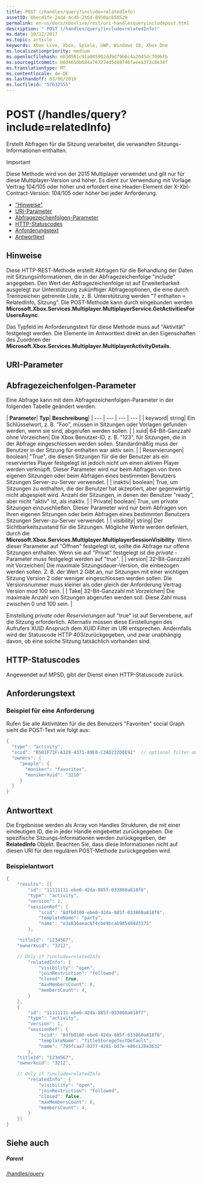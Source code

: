 ```yaml
---
title: POST (/handles/query?include=relatedInfo)
assetID: 66ecd1fe-24d4-4cd5-256d-8950ac658529
permalink: en-us/docs/xboxlive/rest/uri-handlesqueryincludepost.html
description: " POST (/handles/query?include=relatedInfo)"
ms.date: 10/12/2017
ms.topic: article
keywords: Xbox Live, Xbox, Spiele, UWP, Windows 10, Xbox One
ms.localizationpriority: medium
ms.openlocfilehash: eb30561c91a085902dd9d79b6c4a2045dc709bfb
ms.sourcegitcommit: b034650b684a767274d5d88746faeea373c8e34f
ms.translationtype: MT
ms.contentlocale: de-DE
ms.lasthandoff: 03/06/2019
ms.locfileid: "57632555"
---
```

# <a name="post-handlesqueryincluderelatedinfo"></a>POST (/handles/query?include=relatedInfo)
Erstellt Abfragen für die Sitzung verarbeitet, die verwandten Sitzungs-Informationen enthalten.

> [!IMPORTANT]
> Diese Methode wird von der 2015 Multiplayer verwendet und gilt nur für diese Multiplayer-Version und höher. Es dient zur Verwendung mit Vorlage Vertrag 104/105 oder höher und erfordert eine Header-Element der X-Xbl-Contract-Version: 104/105 oder höher bei jeder Anforderung.

  * ["Hinweise"](#ID4ET)
  * [URI-Parameter](#ID4ECB)
  * [Abfragezeichenfolgen-Parameter](#ID4EPB)
  * [HTTP-Statuscodes](#ID4EAF)
  * [Anforderungstext](#ID4EHF)
  * [Antworttext](#ID4EZF)

<a id="ID4ET"></a>


## <a name="remarks"></a>Hinweise

Diese HTTP-REST-Methode erstellt Abfragen für die Behandlung der Daten mit Sitzungsinformationen, die in der Abfragezeichenfolge "include" angegeben. Den Wert der Abfragezeichenfolge ist auf Erweiterbarkeit ausgelegt zur Unterstützung zukünftiger Abfrageoptionen, die eine durch Trennzeichen getrennte Liste, z. B. Unterstützung werden "? enthalten = RelatedInfo, Sitzung". Die POST-Methode kann durch eingebunden werden **Microsoft.Xbox.Services.Multiplayer.MultiplayerService.GetActivitiesForUsersAsync**.

Das Typfeld im Anforderungstext für diese Methode muss auf "Aktivität" festgelegt werden. Die Elemente im Antworttext direkt an den Eigenschaften des Zuordnen der **Microsoft.Xbox.Services.Multiplayer.MultiplayerActivityDetails**.

<a id="ID4ECB"></a>


## <a name="uri-parameters"></a>URI-Parameter

<a id="ID4EPB"></a>


## <a name="query-string-parameters"></a>Abfragezeichenfolgen-Parameter

Eine Abfrage kann mit dem Abfragezeichenfolgen-Parameter in der folgenden Tabelle geändert werden.

| <b>Parameter</b>| <b>Typ</b>| <b>Beschreibung</b>|
| --- | --- | --- | --- |
| keyword| string| Ein Schlüsselwort, z. B. "Foo", müssen in Sitzungen oder Vorlagen gefunden werden, wenn sie sind, abgerufen werden sollen. |
| xuid| 64-Bit-Ganzzahl ohne Vorzeichen| Die Xbox Benutzer-ID, z. B. "123", für Sitzungen, die in der Abfrage eingeschlossen werden sollen. Standardmäßig muss der Benutzer in der Sitzung für enthalten war aktiv sein. |
| Reservierungen| boolean| "True", die diesen Sitzungen für die der Benutzer als ein reserviertes Player festgelegt ist jedoch nicht um einen aktiven Player werden verknüpft. Dieser Parameter wird nur beim Abfragen von Ihren eigenen Sitzungen oder beim Abfragen eines bestimmten Benutzers Sitzungen Server-zu-Server verwendet. |
| inaktiv| boolean| True, um Sitzungen zu enthalten, die der Benutzer hat akzeptiert, aber gegenwärtig nicht abgespielt wird. Anzahl der Sitzungen, in denen der Benutzer "ready", aber nicht "aktiv" ist, als inaktiv. |
| Private| boolean| True, um private Sitzungen einzuschließen. Dieser Parameter wird nur beim Abfragen von Ihren eigenen Sitzungen oder beim Abfragen eines bestimmten Benutzers Sitzungen Server-zu-Server verwendet. |
| visibility| string| Der Sichtbarkeitszustand für die Sitzungen. Mögliche Werte werden definiert, durch die <b>Microsoft.Xbox.Services.Multiplayer.MultiplayerSessionVisibility</b>. Wenn dieser Parameter auf "Öffnen" festgelegt ist, sollte die Abfrage nur offene Sitzungen enthalten. Wenn sie auf "Privat" festgelegt ist die <i>private</i> -Parameter muss festgelegt werden auf "true". |
| version| 32-Bit-Ganzzahl mit Vorzeichen| Die maximale Sitzungsdauer-Version, die einbezogen werden sollen. Z. B. der Wert 2 Gibt an, nur Sitzungen mit einer wichtigen Sitzung Version 2 oder weniger eingeschlossen werden sollen. Die Versionsnummer muss kleiner als oder gleich der Anforderung Vertrag Version mod 100 sein. |
| Take| 32-Bit-Ganzzahl mit Vorzeichen| Die maximale Anzahl von Sitzungen abgerufen werden soll. Diese Zahl muss zwischen 0 und 100 sein. |


Einstellung *private* oder *Reservierungen* auf "true" ist auf Serverebene, auf die Sitzung erforderlich. Alternativ müssen diese Einstellungen des Aufrufers XUID Anspruch dem XUID Filter im URI entsprechen. Andernfalls wird der Statuscode HTTP 403/zurückgegeben, und zwar unabhängig davon, ob eine solche Sitzung tatsächlich vorhanden sind.

<a id="ID4EAF"></a>


## <a name="http-status-codes"></a>HTTP-Statuscodes
Angewendet auf MPSD, gibt der Dienst einen HTTP-Statuscode zurück.  
<a id="ID4EHF"></a>


## <a name="request-body"></a>Anforderungstext

<a id="ID4ENF"></a>


### <a name="sample-request"></a>Beispiel für eine Anforderung

Rufen Sie alle Aktivitäten für die des Benutzers "Favoriten" social Graph sieht die POST-Text wie folgt aus:


```cpp
{
  "type": "activity",
  "scid": "B5B1F71F-A328-4371-89E0-C3AD222D0E92"  // optional filter on scid
  "owners": {
     "people": {
       "moniker": "favorites",
       "monikerXuid": "3210"
     }
  }
}

```


<a id="ID4EZF"></a>


## <a name="response-body"></a>Antworttext

Die Ergebnisse werden als Array von Handles Strukturen, die mit einer eindeutigen ID, die in jeder Handle eingebettet zurückgegeben. Die spezifische Sitzungs-Informationen werden zurückgegeben, der **RelatedInfo** Objekt. Beachten Sie, dass diese Informationen nicht auf diesen URI für den regulären POST-Methode zurückgegeben wird.

<a id="ID4EDG"></a>


### <a name="sample-response"></a>Beispielantwort


```cpp
{
    "results": [{
        "id": "11111111-ebe0-42da-885f-033860a818f6",
        "type": "activity",
        "version": 1,
        "sessionRef": {
            "scid": "8dfb0100-ebe0-42da-885f-033860a818f6",
            "templateName": "party",
            "name": "e3a836aeac6f4cbe9bcab985494d3175"
        },

    "titleId": "1234567",
    "ownerXuid": "3212",

    // Only if ?include=relatedInfo
        "relatedInfo": {
            "visibility": "open",
            "joinRestriction": "followed",
            "closed": true,
            "maxMembersCount": 8,
            "membersCount": 4,
        }
    },
    {
        "id": "11111111-ebe0-42da-885f-033860a818f7",
        "type": "activity",
        "version": 1,
        "sessionRef": {
            "scid": "8dfb0100-ebe0-42da-885f-033860a818f6",
            "templateName": "TitleStorageTestDefault",
            "name": "795fcaa7-8377-4281-bd7e-e86c12843632"
        },
    "titleId": "1234567",
    "ownerXuid": "3212",

    // Only if ?include=relatedInfo
        "relatedInfo": {
            "visibility": "open",
            "joinRestriction": "followed",
            "closed": false,
            "maxMembersCount": 8,
            "membersCount": 4,
        }
    }]
}

```


<a id="ID4ENG"></a>


## <a name="see-also"></a>Siehe auch

<a id="ID4EPG"></a>


##### <a name="parent"></a>Parent

[/handles/query](uri-handlesquery.md)
